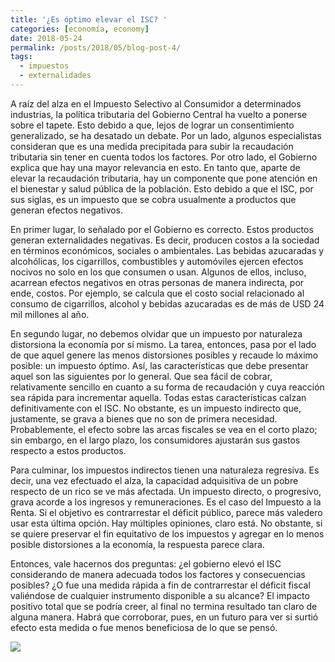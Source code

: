 ```yaml
---
title: '¿Es óptimo elevar el ISC? '
categories: [economía, economy]
date: 2018-05-24
permalink: /posts/2018/05/blog-post-4/
tags:
  - impuestos
  - externalidades
---
```


A raíz del alza en el Impuesto Selectivo al Consumidor a determinados industrias, la política tributaria del Gobierno Central ha vuelto a ponerse sobre el tapete. Esto debido a que, lejos de lograr un consentimiento generalizado, se ha desatado un debate. Por un lado, algunos especialistas consideran que es una medida precipitada para subir la recaudación tributaria sin tener en cuenta todos los factores. Por otro lado, el Gobierno explica que hay una mayor relevancia en esto. En tanto que, aparte de elevar la recaudación tributaria, hay un componente que pone atención en el bienestar y salud pública de la población. Esto debido a que el ISC, por sus siglas, es un impuesto que se cobra usualmente a productos que generan efectos negativos. 

En primer lugar, lo señalado por el Gobierno es correcto. Estos productos generan externalidades negativas. Es decir, producen costos a la sociedad en términos económicos, sociales o ambientales. Las bebidas azucaradas y alcohólicas, los cigarrillos, combustibles y automóviles ejercen efectos nocivos no solo en los que consumen o usan. Algunos de ellos, incluso, acarrean efectos negativos en otras personas de manera indirecta, por ende, costos. Por ejemplo, se calcula que el costo social relacionado al consumo de cigarrillos, alcohol y bebidas azucaradas es de más de USD 24 mil millones al año.

En segundo lugar, no debemos olvidar que un impuesto por naturaleza distorsiona la economía por sí mismo. La tarea, entonces, pasa por el lado de que aquel genere las menos distorsiones posibles y recaude lo máximo posible: un impuesto óptimo.  Así, las características que debe presentar aquel son las siguientes por lo general. Que sea fácil de cobrar, relativamente sencillo en cuanto a su forma de recaudación y cuya reacción sea rápida para incrementar aquella. Todas estas características calzan definitivamente con el ISC. No obstante, es un impuesto indirecto que, justamente, se grava a bienes que no son de primera necesidad. Probablemente, el efecto sobre las arcas fiscales se vea en el corto plazo; sin embargo, en el largo plazo, los consumidores ajustarán sus gastos respecto a estos productos.

Para culminar, los impuestos indirectos tienen una naturaleza regresiva. Es decir, una vez efectuado el alza, la capacidad adquisitiva de un pobre respecto de un rico se ve más afectada. Un impuesto directo, o progresivo, grava acorde a los ingresos y remuneraciones. Es el caso del Impuesto a la Renta. Si el objetivo es contrarrestar el déficit público, parece más valedero usar esta última opción. Hay múltiples opiniones, claro está. No obstante, si se quiere preservar el fin equitativo de los impuestos y agregar en lo menos posible distorsiones a la economía, la respuesta parece clara. 

Entonces, vale hacernos dos preguntas: ¿el gobierno elevó el ISC considerando de manera adecuada todos los factores y consecuencias posibles? ¿O fue una medida rápida a fin de contrarrestar el déficit fiscal valiéndose de cualquier instrumento disponible a su alcance? El impacto positivo total que se podría creer, al final no termina resultado tan claro de alguna manera. Habrá que corroborar, pues, en un futuro para ver si surtió efecto esta medida o fue menos beneficiosa de lo que se pensó.

<img src="https://raw.githack.com/condehub5/condehub5.github.io/master/images/posts/2018-05-18-blog-post-4/devolucion-de-impuestos.jpg" />